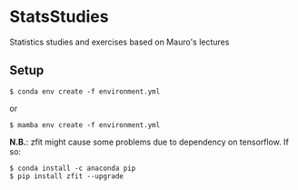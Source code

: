 # StatsStudies
Statistics studies and exercises based on Mauro's lectures

## Setup

```
$ conda env create -f environment.yml
```
or
```
$ mamba env create -f environment.yml
```

**N.B.**: zfit might cause some problems due to dependency on tensorflow. If so:
```
$ conda install -c anaconda pip
$ pip install zfit --upgrade
```